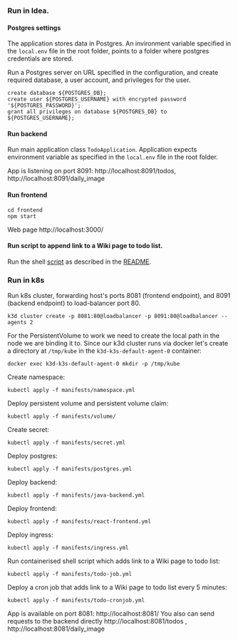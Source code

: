 ### Run in Idea.

#### Postgres settings

The application stores data in Postgres.
An invironment variable specified in the `local.env` file in the root folder,
points to a folder where postgres credentials are stored.

Run a Postgres server on URL specified in the configuration, and create
required database, a user account, and privileges for the user.

```shell
create database ${POSTGRES_DB};
create user ${POSTGRES_USERNAME} with encrypted password '${POSTGRES_PASSWORD}';
grant all privileges on database ${POSTGRES_DB} to ${POSTGRES_USERNAME};
```

#### Run backend

Run main application class `TodoApplication`.
Application expects environment variable as specified in the `local.env` file in the root folder.

App is listening on port 8091: http://localhost:8091/todos, http://localhost:8091/daily_image

#### Run frontend

```shell
cd frontend
npm start
```

Web page http://localhost:3000/

#### Run script to append link to a Wiki page to todo list.

Run the shell [script](src/main/cronJobs/dailyTodo/createTodo.sh) 
as described in the [README](src/main/cronJobs/dailyTodo/README.md).


### Run in k8s

Run k8s cluster, forwarding host's ports 8081 (frontend endpoint), and 8091 (backend endpoint) to load-balancer port 80.

```shell
k3d cluster create -p 8081:80@loadbalancer -p 8091:80@loadbalancer --agents 2
```

For the PersistentVolume to work we need to create the local path in the node we are binding it to.
Since our k3d cluster runs via docker let's create a directory at
`/tmp/kube`
in the `k3d-k3s-default-agent-0` container:

```shell
docker exec k3d-k3s-default-agent-0 mkdir -p /tmp/kube
````

Create namespace:

```shell
kubectl apply -f manifests/namespace.yml
```

Deploy persistent volume and persistent volume claim:

```shell
kubectl apply -f manifests/volume/
```

Create secret:
```shell
kubectl apply -f manifests/secret.yml
```

Deploy postgres:
```shell
kubectl apply -f manifests/postgres.yml

```

Deploy backend:

```shell
kubectl apply -f manifests/java-backend.yml
```

Deploy frontend:
```shell
kubectl apply -f manifests/react-frontend.yml
```

Deploy ingress:
```shell
kubectl apply -f manifests/ingress.yml
```

Run containerised shell script which adds link to a Wiki page to todo list:
```shell
kubectl apply -f manifests/todo-job.yml
```

Deploy a cron job that adds link to a Wiki page to todo list every 5 minutes:
```shell
kubectl apply -f manifests/todo-cronjob.yml
```

App is available on port 8081: http://localhost:8081/
You also can send requests to the backend directly http://localhost:8081/todos , http://localhost:8081/daily_image 
